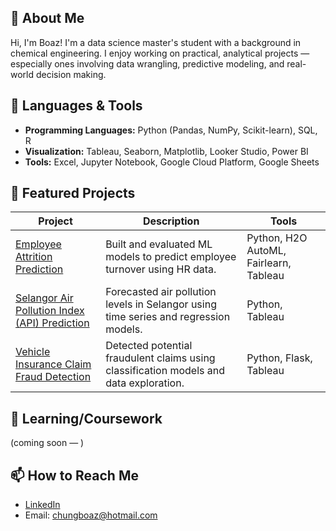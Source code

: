 ## 📌 About Me

Hi, I'm Boaz! I'm a data science master's student with a background in chemical engineering. I enjoy working on practical, analytical projects — especially ones involving data wrangling, predictive modeling, and real-world decision making.

## 🧰 Languages & Tools
-	**Programming Languages:** Python (Pandas, NumPy, Scikit-learn), SQL, R  
-	**Visualization:** Tableau, Seaborn, Matplotlib, Looker Studio, Power BI  
-	**Tools:** Excel, Jupyter Notebook, Google Cloud Platform, Google Sheets 


## 🚀 Featured Projects

| Project | Description | Tools |
|---------|-------------|-------|
| [Employee Attrition Prediction](https://github.com/boazc-y-h/employee-attrition-prediction) | Built and evaluated ML models to predict employee turnover using HR data. | Python, H2O AutoML, Fairlearn, Tableau |
| [Selangor Air Pollution Index (API) Prediction](https://github.com/boazc-y-h/api-level-selangor) | Forecasted air pollution levels in Selangor using time series and regression models. | Python, Tableau |
| [Vehicle Insurance Claim Fraud Detection](https://github.com/boazc-y-h/vehicle-insurance-fraud-detection) | Detected potential fraudulent claims using classification models and data exploration. | Python, Flask, Tableau |

## 🌱 Learning/Coursework
(coming soon — )

## 📫 How to Reach Me

- [LinkedIn](https://www.linkedin.com/in/boazcyh/)
- Email: [chungboaz@hotmail.com](mailto:chungboaz@hotmail.com)


<!---
boazc-y-h/boazc-y-h is a ✨ special ✨ repository because its `README.md` (this file) appears on your GitHub profile.
You can click the Preview link to take a look at your changes.
--->
